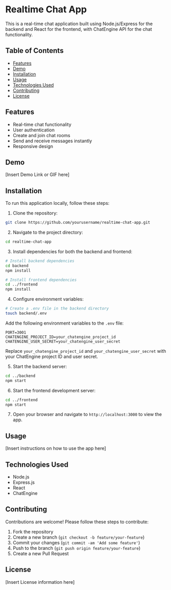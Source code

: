 # Realtime Chat App

This is a real-time chat application built using Node.js/Express for the backend and React for the frontend, with ChatEngine API for the chat functionality.

## Table of Contents

- [Features](#features)
- [Demo](#demo)
- [Installation](#installation)
- [Usage](#usage)
- [Technologies Used](#technologies-used)
- [Contributing](#contributing)
- [License](#license)

## Features

- Real-time chat functionality
- User authentication
- Create and join chat rooms
- Send and receive messages instantly
- Responsive design

## Demo

[Insert Demo Link or GIF here]

## Installation

To run this application locally, follow these steps:

1. Clone the repository:

```bash
git clone https://github.com/yourusername/realtime-chat-app.git
```

2. Navigate to the project directory:

```bash
cd realtime-chat-app
```

3. Install dependencies for both the backend and frontend:

```bash
# Install backend dependencies
cd backend
npm install

# Install frontend dependencies
cd ../frontend
npm install
```

4. Configure environment variables:

```bash
# Create a .env file in the backend directory
touch backend/.env
```

Add the following environment variables to the `.env` file:

```
PORT=3001
CHATENGINE_PROJECT_ID=your_chatengine_project_id
CHATENGINE_USER_SECRET=your_chatengine_user_secret
```

Replace `your_chatengine_project_id` and `your_chatengine_user_secret` with your ChatEngine project ID and user secret.

5. Start the backend server:

```bash
cd ../backend
npm start
```

6. Start the frontend development server:

```bash
cd ../frontend
npm start
```

7. Open your browser and navigate to `http://localhost:3000` to view the app.

## Usage

[Insert instructions on how to use the app here]

## Technologies Used

- Node.js
- Express.js
- React
- ChatEngine

## Contributing

Contributions are welcome! Please follow these steps to contribute:

1. Fork the repository
2. Create a new branch (`git checkout -b feature/your-feature`)
3. Commit your changes (`git commit -am 'Add some feature'`)
4. Push to the branch (`git push origin feature/your-feature`)
5. Create a new Pull Request

## License

[Insert License information here]
